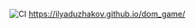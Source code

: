 ![CI](https://github.com/IlyaDuzhakov/dom_game/actions/workflows/main.yml/badge.svg)
 https://ilyaduzhakov.github.io/dom_game/